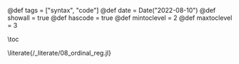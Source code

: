 @def tags = ["syntax", "code"]
@def date = Date("2022-08-10")
@def showall = true
@def hascode = true
@def mintoclevel = 2
@def maxtoclevel = 3

\toc

\literate{/_literate/08_ordinal_reg.jl}

